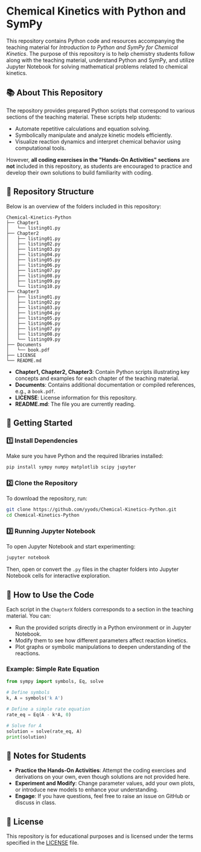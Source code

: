 # Chemical Kinetics with Python and SymPy

This repository contains Python code and resources accompanying the teaching material for _Introduction to Python and SymPy for Chemical Kinetics_. The purpose of this repository is to help chemistry students follow along with the teaching material, understand Python and SymPy, and utilize Jupyter Notebook for solving mathematical problems related to chemical kinetics.

## 📚 About This Repository

The repository provides prepared Python scripts that correspond to various sections of the teaching material. These scripts help students:

- Automate repetitive calculations and equation solving.
- Symbolically manipulate and analyze kinetic models efficiently.
- Visualize reaction dynamics and interpret chemical behavior using computational tools.

However, **all coding exercises in the "Hands-On Activities" sections** are **not** included in this repository, as students are encouraged to practice and develop their own solutions to build familiarity with coding.

## 📂 Repository Structure

Below is an overview of the folders included in this repository:

```
Chemical-Kinetics-Python
├── Chapter1
│   └── listing01.py
├── Chapter2
│   ├── listing01.py
│   ├── listing02.py
│   ├── listing03.py
│   ├── listing04.py
│   ├── listing05.py
│   ├── listing06.py
│   ├── listing07.py
│   ├── listing08.py
│   ├── listing09.py
│   └── listing10.py
├── Chapter3
│   ├── listing01.py
│   ├── listing02.py
│   ├── listing03.py
│   ├── listing04.py
│   ├── listing05.py
│   ├── listing06.py
│   ├── listing07.py
│   ├── listing08.py
│   └── listing09.py
├── Documents
│   └── book.pdf
├── LICENSE
└── README.md
```

- **Chapter1, Chapter2, Chapter3**: Contain Python scripts illustrating key concepts and examples for each chapter of the teaching material.
- **Documents**: Contains additional documentation or compiled references, e.g., a `book.pdf`.
- **LICENSE**: License information for this repository.
- **README.md**: The file you are currently reading.

## 🚀 Getting Started

### 1️⃣ Install Dependencies

Make sure you have Python and the required libraries installed:

```bash
pip install sympy numpy matplotlib scipy jupyter
```

### 2️⃣ Clone the Repository

To download the repository, run:

```bash
git clone https://github.com/yyods/Chemical-Kinetics-Python.git
cd Chemical-Kinetics-Python
```

### 3️⃣ Running Jupyter Notebook

To open Jupyter Notebook and start experimenting:

```bash
jupyter notebook
```

Then, open or convert the `.py` files in the chapter folders into Jupyter Notebook cells for interactive exploration.

## 📌 How to Use the Code

Each script in the `ChapterX` folders corresponds to a section in the teaching material. You can:

- Run the provided scripts directly in a Python environment or in Jupyter Notebook.
- Modify them to see how different parameters affect reaction kinetics.
- Plot graphs or symbolic manipulations to deepen understanding of the reactions.

### Example: Simple Rate Equation

```python
from sympy import symbols, Eq, solve

# Define symbols
k, A = symbols('k A')

# Define a simple rate equation
rate_eq = Eq(A - k*A, 0)

# Solve for A
solution = solve(rate_eq, A)
print(solution)
```

## 📝 Notes for Students

- **Practice the Hands-On Activities**: Attempt the coding exercises and derivations on your own, even though solutions are not provided here.
- **Experiment and Modify**: Change parameter values, add your own plots, or introduce new models to enhance your understanding.
- **Engage**: If you have questions, feel free to raise an issue on GitHub or discuss in class.

## 🐝 License

This repository is for educational purposes and is licensed under the terms specified in the [LICENSE](LICENSE) file.
